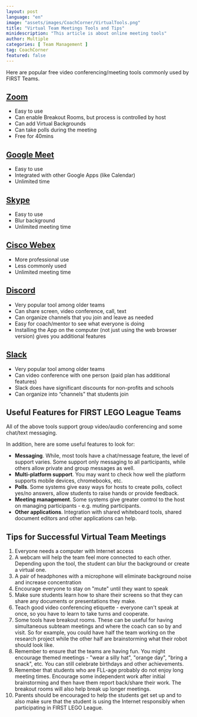 ```yaml
---
layout: post
language: "en"
image: "assets/images/CoachCorner/VirtualTools.png"
title: "Virtual Team Meetings Tools and Tips"
minidescription: "This article is about online meeting tools"
author: Multiple
categories: [ Team Management ]
tag: CoachCorner
featured: false
---
```

Here are popular free video conferencing/meeting tools commonly used by FIRST Teams.

## <a href="https://zoom.us/">Zoom</a>
- Easy to use <br>
- Can enable Breakout Rooms, but process is controlled by host <br>
- Can add Virtual Backgrounds<br>
- Can take polls during the meeting <br>
- Free for 40mins<br>

## <a href="https://hangouts.google.com/">Google Meet</a>
- Easy to use<br>
- Integrated with other Google Apps (like Calendar)<br>
- Unlimited time<br>

## <a href="https://www.skype.com/en/">Skype</a>
- Easy to use<br>
- Blur background<br>
- Unlimited meeting time<br>

## <a href="https://www.webex.com/">Cisco Webex</a>
- More professional use<br>
- Less commonly used<br>
- Unlimited meeting time<br>

## <a href="https://discord.com/">Discord</a>
- Very popular tool among older teams <br>
- Can share screen, video conference, call, text<br>
- Can organize channels that you join and leave as needed<br>
- Easy for coach/mentor to see what everyone is doing<br>
- Installing the App on the computer (not just using the web browser version) gives you additional features <br>

## <a href="https://slack.com/">Slack</a>
- Very popular tool among older teams <br>
- Can video conference with one person (paid plan has additional features)<br>
- Slack does have significant discounts for non-profits and schools
- Can organize into “channels" that students join<br>

## Useful Features for FIRST LEGO League Teams

All of the above tools support group video/audio conferencing and some chat/text messaging.

In addition, here are some useful features to look for:

- <b>Messaging</b>. While, most tools have a chat/message feature, the level of support varies. Some support only messaging to all participants, while others allow private and group messages as well.<br>
- <b>Multi-platform support</b>. You may want to check how well the platform supports mobile devices, chromebooks, etc.<br>
- <b>Polls</b>. Some systems give easy ways for hosts to create polls, collect yes/no answers, allow students to raise hands or provide feedback.<br>
- <b>Meeting management</b>. Some systems give greater control to the host on managing participants - e.g. muting participants.<br>
- <b>Other applications</b>. Integration with shared whiteboard tools, shared document editors and other applications can help.<br>

## Tips for Successful Virtual Team Meetings

1) Everyone needs a computer with Internet access <br>
2) A webcam will help the team feel more connected to each other. Depending upon the tool, the student can blur the background or create a virtual one. <br>
3) A pair of headphones with a microphone will eliminate background noise and increase concentration <br>
4) Encourage everyone to stay on "mute" until they want to speak<br>
6) Make sure students learn how to share their screens so that they can share any documents or presentations they make. <br>
7) Teach good video conferencing etiquette - everyone can't speak at once, so you have to learn to take turns and cooperate.<br>
8) Some tools have breakout rooms. These can be useful for having simultaneous subteam meetings and where the coach can so by and visit. So for example, you could have half the team working on the research project while the other half are brainstorming what their robot should look like.<br>
9) Remember to ensure that the teams are having fun. You might encourage themed meetings - "wear a silly hat", "orange day", "bring a snack", etc. You can still celebrate birthdays and other achievements.<br>
10) Remember that students who are FLL-age probably do not enjoy long meeting times. Encourage some independent work after initial brainstorming and then have them report back/share their work. The breakout rooms will also help break up longer meetings.<br>
11) Parents should be encouraged to help the students get set up and to also make sure that the student is using the Internet responsibly when participating in FIRST LEGO League.
